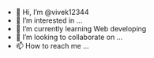 - 👋 Hi, I’m @vivek12344
- 👀 I’m interested in ...
- 🌱 I’m currently learning Web developing
- 💞️ I’m looking to collaborate on ...
- 📫 How to reach me ...

<!---
vivek12344/vivek12344 is a ✨ special ✨ repository because its `README.md` (this file) appears on your GitHub profile.
You can click the Preview link to take a look at your changes.
--->
